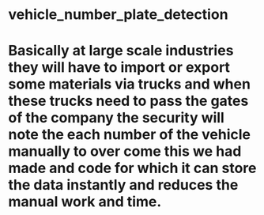 # vehicle_number_plate_detection
# Basically at large scale industries they will have to import or export some materials via trucks and when these trucks need to pass the gates of the company the security will note the each number of the vehicle manually to over come this we had made and code for which it can store the data instantly and reduces the manual work and time.
